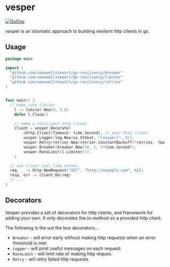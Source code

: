 # vesper
[![GoDoc](https://godoc.org/github.com/smaxwellstewart/vesper?status.svg)](http://godoc.org/github.com/smaxwellstewart/vesper)

vesper is an idiomatic approach to building resilient http clients in go.

## Usage

```go
package main

import (
  "github.com/smaxwellstewart/go-resiliency/breaker"
  "github.com/smaxwellstewart/go-resiliency/limiter"
  "github.com/smaxwellstewart/go-resiliency/retrier"
)


func main() {
  // make rate limiter
	l := limiter.New(0, 5.0)
	defer l.Close()

	// make a resiliient http client
	client = vesper.Decorate(
		&http.Client{Timeout: time.Second}, // your http client
		vesper.Logger(log.New(os.Stdout, "[vesper]", 0)),
		vesper.Retry(retrier.New(retrier.ConstantBackoff(*retries, *backoff), nil)),
		vesper.Breaker(breaker.New(10, 1, 5*time.Second)),
		vesper.RateLimit(l.Limiter()),
	)

  // use client just like normal.
  req, _ := http.NewRequest("GET", "http://example.com", nil)
  resp, err := client.Do(req)
  // ...
}

```

## Decorators

Vesper provides a set of decorators for http clients, and framework for adding your own. It only decorates the `Do` method on a provided http client.

The following is the out the box decorators...

 - `Breaker` -  will error early without making http requests when an error threshold is met.
 - `Logger` - will print useful messages on each request.
 - `RateLimit` - will limit rate of making http reques.
 - `Retry` - will retry failed http requests.
